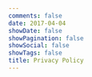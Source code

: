 ```yaml
---
comments: false
date: 2017-04-04
showDate: false
showPagination: false
showSocial: false
showTags: false
title: Privacy Policy
---
```

